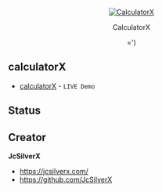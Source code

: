 
<p align="center">
	<a href="https://jcsilverx.github.io/calculator/">
		<picture>
			<source media="(prefers-color-scheme: dark)" srcset="">
			<source media="(prefers-color-scheme: light)" srcset="https://github.com/JcSilverX/calculator/blob/main/build/img/calculatorx-logo-dark.png?raw=true">
			<img alt="CalculatorX" src="https://user-images.githubusercontent.com/25423296/163456779-a8556205-d0a5-45e2-ac17-42d089e3c3f8.png">
		</picture>
	</a>
</p>

<p align="center">
    CalculatorX
</p>

<p align="center">=')</p>

## calculatorX
- [calculatorX](https://jcsilverx.github.io/calculator/) - ```LIVE Demo```

## Status

## Creator
**JcSilverX**
- <https://jcsilverx.com/>
- <https://github.com/JcSilverX>
